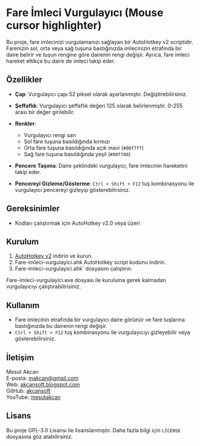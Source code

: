 # Fare İmleci Vurgulayıcı (Mouse cursor highlighter)

Bu proje, fare imlecinizi vurgulamanızı sağlayan bir AutoHotkey v2 scriptidir. Farenizin sol, orta veya sağ tuşuna bastığınızda imlecinizin etrafında bir daire belirir ve tuşun rengine göre dairenin rengi değişir. Ayrıca, fare imleci hareket ettikçe bu daire de imleci takip eder.

## Özellikler

- **Çap**: Vurgulayıcı çapı 52 piksel olarak ayarlanmıştır. Değiştirebilirsiniz.
- **Şeffaflık**: Vurgulayıcı şeffaflık değeri 125 olarak belirlenmiştir. 0-255 arası bir değer girilebilir.
- **Renkler**: 
  - Vurgulayıcı rengi sarı
  - Sol fare tuşuna basıldığında kırmızı
  - Orta fare tuşuna basıldığında açık mavi (`#00f7ff`)
  - Sağ fare tuşuna basıldığında yeşil (`#00ff00`)
  
- **Pencere Taşıma**: Daire şeklindeki vurgulayıcı, fare imlecinin hareketini takip eder.
- **Pencereyi Gizleme/Gösterme**: `Ctrl + Shift + F12` tuş kombinasyonu ile vurgulayıcı pencereyi gizleyip gösterebilirsiniz.

## Gereksinimler

- Kodları çalıştırmak için AutoHotkey v2.0 veya üzeri

## Kurulum

1. [AutoHotkey v2](https://www.autohotkey.com/) indirin ve kurun.
2. Fare-imleci-vurgulayici.ahk AutoHotkey script kodunu indirin.
3. Fare-imleci-vurgulayici.ahk` dosyasını çalıştırın.

Fare-imleci-vurgulayici.exe dosyası ile kuruluma gerek kalmadan vurgulayıcıyı çalıştırabilirisiniz.

## Kullanım

- Fare imlecinin etrafında bir vurgulayıcı daire görünür ve fare tuşlarına bastığınızda bu dairenin rengi değişir.
- `Ctrl + Shift + F12` tuş kombinasyonu ile vurgulayıcıyı gizleyebilir veya gösterebilirsiniz.

## İletişim

Mesut Akcan  
E-posta: makcan@gmail.com  
Web: [akcansoft.blogspot.com](http://akcansoft.blogspot.com)  
GitHub: [akcansoft](https://github.com/akcansoft)  
YouTube: [mesutakcan](https://youtube.com/mesutakcan)

## Lisans

Bu proje GPL-3.0 Lisansı ile lisanslanmıştır. Daha fazla bilgi için `LICENSE` dosyasına göz atabilirsiniz.

